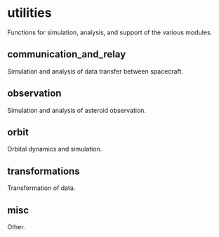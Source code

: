 # utilities 
Functions for simulation, analysis, and support of the various modules. 

## communication_and_relay
Simulation and analysis of data transfer between spacecraft.

## observation 
Simulation and analysis of asteroid observation.

## orbit 
Orbital dynamics and simulation.

## transformations 
Transformation of data.

## misc
Other. 
